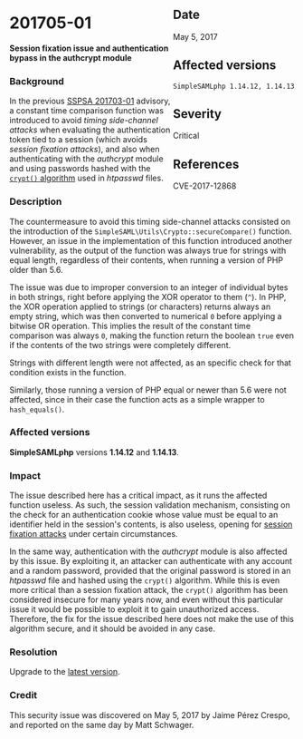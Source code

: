 <div class="sidebar-warning" style="float: right;">
<h2>Date</h2>
May 5, 2017
<h2>Affected versions</h2>
<code>SimpleSAMLphp 1.14.12, 1.14.13</code>
<h2>Severity</h2>
Critical
<h2>References</h2>
CVE-2017-12868
</div>

# 201705-01

**Session fixation issue and authentication bypass in the authcrypt module**

### Background

In the previous [SSPSA 201703-01](/security/201703-01) advisory, a constant time comparison function was introduced
to avoid _timing side-channel attacks_ when evaluating the authentication token tied to a session (which avoids _session
fixation attacks_), and also when authenticating with the _authcrypt_ module and using passwords hashed with the
[`crypt()` algorithm](https://en.wikipedia.org/wiki/Crypt_(C)) used in _htpasswd_ files.

### Description

The countermeasure to avoid this timing side-channel attacks consisted on the introduction of the
`SimpleSAML\Utils\Crypto::secureCompare()` function. However, an issue in the implementation of this function introduced
another vulnerability, as the output of the function was always true for strings with equal length, regardless of their
contents, when running a version of PHP older than 5.6.

The issue was due to improper conversion to an integer of individual bytes in both strings, right before applying the
XOR operator to them (`^`). In PHP, the XOR operation applied to strings (or characters) returns always an empty string,
which was then converted to numerical `0` before applying a bitwise OR operation. This implies the result of the
constant time comparison was always `0`, making the function return the boolean `true` even if the contents of the two
strings were completely different.

Strings with different length were not affected, as an specific check for that condition exists in the function.

Similarly, those running a version of PHP equal or newer than 5.6 were not affected, since in their case the
function acts as a simple wrapper to `hash_equals()`.

### Affected versions

**SimpleSAMLphp** versions **1.14.12** and **1.14.13**.

### Impact

The issue described here has a critical impact, as it runs the affected function useless. As such, the session
validation mechanism, consisting on the check for an authentication cookie whose value must be equal to an identifier
held in the session's contents, is also useless, opening for
[session fixation attacks](https://www.owasp.org/index.php/Session_fixation) under certain circumstances.

In the same way, authentication with the _authcrypt_ module is also affected by this issue. By exploiting it, an
attacker can authenticate with any account and a random password, provided that the original password is stored in an
_htpasswd_ file and hashed using the `crypt()` algorithm. While this is even more critical than a session fixation
attack, the `crypt()` algorithm has been considered insecure for many years now, and even without this particular
issue it would be possible to exploit it to gain unauthorized access. Therefore, the fix for the issue described here
does not make the use of this algorithm secure, and it should be avoided in any case.

### Resolution

Upgrade to the [latest version](/download).

### Credit

This security issue was discovered on May 5, 2017 by Jaime Pérez Crespo, and reported on the same day by Matt
Schwager.